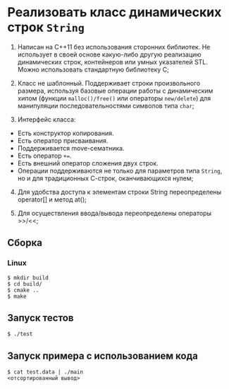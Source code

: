 # Реализовать класс динамических строк `String`

1. Написан на C++11 без использования сторонних библиотек. Не использует в своей основе 
какую-либо другую реализацию динамических строк, контейнеров или умных указателей STL.
Можно использовать стандартную библиотеку C;

2. Класс не шаблонный. Поддерживает строки произвольного размера, используя базовые 
операции работы с динамическим хипом (функции `malloc()/free()` или операторы `new/delete`)
для манипуляции последовательностями символов типа `char`;

3. Интерфейс класса:
- Есть конструктор копирования.
- Есть оператор присваивания.
- Поддерживается move-сематника.
- Есть оператор `+=`.
- Есть внешний оператор сложения двух строк.
- Операции поддерживаются не только для параметров типа `String`, но и для традиционных С-строк, оканчивающихся нулем;

4. Для удобства доступа к элементам строки String переопределены operator[] и метод at();

5. Для осуществления ввода/вывода переопределены операторы >>/<<;

## Сборка
### Linux
```
$ mkdir build
$ cd build/
$ cmake ..
$ make
```

## Запуск тестов

```
$ ./test
```

## Запуск примера с использованием кода

```
$ cat test.data | ./main
<отсортированный вывод>
```


